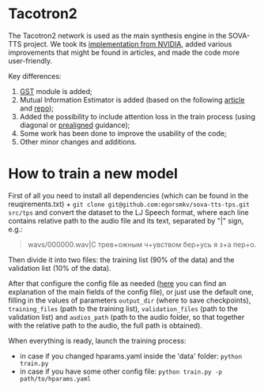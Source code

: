 # Tacotron2

The Tacotron2 network is used as the main synthesis engine in the SOVA-TTS project. We took its [implementation from NVIDIA](https://github.com/NVIDIA/tacotron2), added various improvements that might be found in articles, and made the code more user-friendly. 

Key differences:  
1. [GST](https://arxiv.org/abs/1803.09017) module is added;
2. Mutual Information Estimator is added (based on the following [article](https://arxiv.org/pdf/1909.01145.pdf) and [repo](https://github.com/bfs18/tacotron2));
3. Added the possibility to include attention loss in the train process (using diagonal or [prealigned](https://ieeexplore.ieee.org/stamp/stamp.jsp?tp=&arnumber=8703406) guidance);
4. Some work has been done to improve the usability of the code;
5. Other minor changes and additions.

# How to train a new model

First of all you need to install all dependencies (which can be found in the reuqirements.txt) + `git clone git@github.com:egorsmkv/sova-tts-tps.git src/tps` and convert the dataset to the LJ Speech format, where each line contains relative path to the audio file and its text, separated by "|" sign, e.g.:

> wavs/000000.wav|С трев+ожным ч+увством бер+усь я з+а пер+о.

Then divide it into two files: the training list (90% of the data) and the validation list (10% of the data).

After that configure the config file as needed ([here](https://github.com/sovaai/sova-tts-engine/blob/master/data/README.md) you can find an explanation of the main fields of the config file), or just use the default one, filling in the values of parameters `output_dir` (where to save checkpoints), `training_files` (path to the training list), `validation_files` (path to the validation list) and `audios_path` (path to the audio folder, so that together with the relative path to the audio, the full path is obtained).

When everything is ready, launch the training process: 
* in case if you changed hparams.yaml inside the 'data' folder: `python train.py`
* in case if you have some other config file: `python train.py -p path/to/hparams.yaml`
